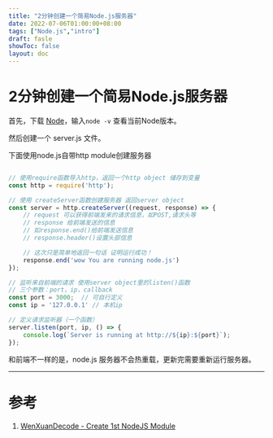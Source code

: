 ```yaml
---
title: "2分钟创建一个简易Node.js服务器"
date: 2022-07-06T01:00:00+08:00
tags: ["Node.js","intro"]
draft: fasle
showToc: false
layout: doc
---
```

# 2分钟创建一个简易Node.js服务器
首先，下载 [Node](https://nodejs.org/en/)，输入`node -v` 查看当前Node版本。

然后创建一个 server.js 文件。

下面使用node.js自带http module创建服务器
```jsx

// 使用require函数导入http，返回一个http object 储存到变量
const http = require('http');

// 使用 createServer函数创建服务器 返回server object
const server = http.createServer((request, response) => {
    // request 可以获得前端发来的请求信息，如POST,请求头等
    // response 给前端发送的信息
    // 如response.end()给前端发送信息
    // response.header()设置头部信息

    // 这次只是简单地返回一句话 证明运行成功！
    response.end('wow You are running node.js')
});

// 监听来自前端的请求 使用server object里的listen()函数
// 三个参数：port，ip，callback
const port = 3000;  // 可自行定义
const ip = '127.0.0.1' // 本机ip

// 定义请求监听器（一个函数）
server.listen(port, ip, () => {
    console.log(`Server is running at http://${ip}:${port}`);
});
```

和前端不一样的是，node.js 服务器不会热重载，更新完需要重新运行服务器。

--- 
# 参考
1. [WenXuanDecode - Create 1st NodeJS Module](https://www.youtube.com/watch?v=7HCrawdnTuw&list=PL50akgsaBZlF9DADkYuQZLQBDLHZHZ-9N&index=7)